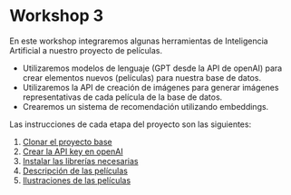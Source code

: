 # Workshop 3

En este workshop integraremos algunas herramientas de Inteligencia Artificial a nuestro proyecto de películas. 

- Utilizaremos modelos de lenguaje (GPT desde la API de openAI) para crear elementos nuevos (películas) para nuestra base de datos.
- Utilizaremos la API de creación de imágenes para generar imágenes representativas de cada película de la base de datos.
- Crearemos un sistema de recomendación utilizando embeddings.

Las instrucciones de cada etapa del proyecto son las siguientes:

1. [Clonar el proyecto base](1_Fork_and_clone.md) 
2. [Crear la API key en openAI](2_openAIapikey.md)
3. [Instalar las librerías necesarias](3_Instalaciones.md)
4. [Descripción de las películas](4_movie_descriptions.md)
5. [Ilustraciones de las películas](5_movie_pictures.md)



